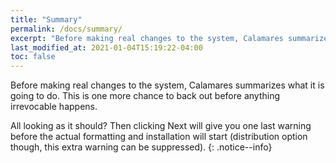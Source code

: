 ```yaml
---
title: "Summary"
permalink: /docs/summary/
excerpt: "Before making real changes to the system, Calamares summarizes what it is going to do."
last_modified_at: 2021-01-04T15:19:22-04:00
toc: false
---
```


Before making real changes to the system, Calamares summarizes what it is going to do. This is one more chance to back out before anything irrevocable happens.

All looking as it should? Then clicking Next will give you one last warning before the actual formatting and installation will start (distribution option though, this extra warning can be suppressed).
{: .notice--info}


